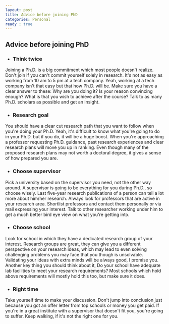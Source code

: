 ```yaml
---
layout: post
title: Advice before joining PhD
categories: Personal
ready : true
---
```


## Advice before joining PhD

* ### Think twice

Joining a Ph.D. is a big commitment which most people doesn't realize. Don't join if you can't commit yourself solely in research. It's not as easy as working from 10 am to 5 pm at a tech company. Yeah, working at a tech company isn't that easy but that how Ph.D. will be. Make sure you have a clear answer to these: Why are you doing it? Is your reason convincing enough? What is that you wish to achieve after the course? Talk to as many Ph.D. scholars as possible and get an insight. 

* ### Research goal

You should have a clear cut research path that you want to follow when you're doing your Ph.D. Yeah, it's difficult to know what you're going to do in your Ph.D. but if you do, it will be a huge boost. When you're approaching a professor requesting Ph.D. guidance, past research experiences and clear research plans will move you up in ranking. Even though many of the proposed research plans may not worth a doctoral degree, it gives a sense of how prepared you are.

* ### Choose supervisor

Pick a university based on the supervisor you need, not the other way around. A supervisor is going to be everything for you during Ph.D., so choose wisely. Last five-year research publications of a person can tell a lot more about him/her research. Always look for professors that are active in your research area. Shortlist professors and contact them personally or via mail expressing your interest. Talk to other researcher working under him to get a much better bird eye view on what you're getting into.

* ### Choose school

Look for school in which they have a dedicated research group of your interest. Research groups are great, they can give you a different perspective on your research ideas, which may lead to even solving challenging problems you may face that you though is unsolvable. Validating your ideas with extra minds will be always good, I promise you. Another key thing you should think about it, Do your school have adequate lab facilities to meet your research requirements? Most schools which hold above requirements will mostly hold this too, but make sure it does.

* ### Right time

Take yourself time to make your discussion. Don't jump into conclusion just because you got an offer letter from top schools or money you get paid. If you're in a great institute with a supervisor that doesn't fit you, you're going to suffer. Keep walking, if it's not the right one for you.